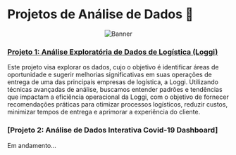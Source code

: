 # Projetos de Análise de Dados 🎯

<p align="center">
  <img src="https://i.pinimg.com/564x/b4/c5/f1/b4c5f19dfaca933a37fc9b935f651800.jpg" alt="Banner">
</p>

### **[Projeto 1: Análise Exploratória de Dados de Logística (Loggi)](https://github.com/laurencedata/projeto-analise-dados/blob/main/Projeto_Loggi_AED.ipynb)**

Este projeto visa explorar os dados, cujo o objetivo é identificar áreas de oportunidade e sugerir melhorias significativas em suas operações de entrega de uma das principais empresas de logística, a Loggi. Utilizando técnicas avançadas de análise, buscamos entender padrões e tendências que impactam a eficiência operacional da Loggi, com o objetivo de fornecer recomendações práticas para otimizar processos logísticos, reduzir custos, minimizar tempos de entrega e aprimorar a experiência do cliente.

### **[Projeto 2: Análise de Dados Interativa Covid-19 Dashboard]** 

Em andamento...
